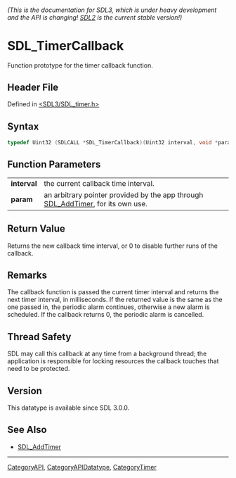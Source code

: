 ###### (This is the documentation for SDL3, which is under heavy development and the API is changing! [SDL2](https://wiki.libsdl.org/SDL2/) is the current stable version!)
# SDL_TimerCallback

Function prototype for the timer callback function.

## Header File

Defined in [<SDL3/SDL_timer.h>](https://github.com/libsdl-org/SDL/blob/main/include/SDL3/SDL_timer.h)

## Syntax

```c
typedef Uint32 (SDLCALL *SDL_TimerCallback)(Uint32 interval, void *param);
```

## Function Parameters

|                  |                                                                                                 |
| ---------------- | ----------------------------------------------------------------------------------------------- |
| **interval**     | the current callback time interval.                                                             |
| **param**        | an arbitrary pointer provided by the app through [SDL_AddTimer](SDL_AddTimer), for its own use. |

## Return Value

Returns the new callback time interval, or 0 to disable further runs of the
callback.

## Remarks

The callback function is passed the current timer interval and returns the
next timer interval, in milliseconds. If the returned value is the same as
the one passed in, the periodic alarm continues, otherwise a new alarm is
scheduled. If the callback returns 0, the periodic alarm is cancelled.

## Thread Safety

SDL may call this callback at any time from a background thread; the
application is responsible for locking resources the callback touches that
need to be protected.

## Version

This datatype is available since SDL 3.0.0.

## See Also

- [SDL_AddTimer](SDL_AddTimer)

----
[CategoryAPI](CategoryAPI), [CategoryAPIDatatype](CategoryAPIDatatype), [CategoryTimer](CategoryTimer)



